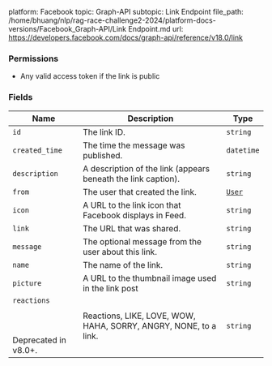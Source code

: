 platform: Facebook
topic: Graph-API
subtopic: Link Endpoint
file_path: /home/bhuang/nlp/rag-race-challenge2-2024/platform-docs-versions/Facebook_Graph-API/Link Endpoint.md
url: https://developers.facebook.com/docs/graph-api/reference/v18.0/link

### Permissions

* Any valid access token if the link is public
    

### Fields

| Name | Description | Type |
| --- | --- | --- |
| `id` | The link ID. | `string` |
| `created_time` | The time the message was published. | `datetime` |
| `description` | A description of the link (appears beneath the link caption). | `string` |
| `from` | The user that created the link. | [`User`](https://developers.facebook.com/docs/graph-api/reference/user) |
| `icon` | A URL to the link icon that Facebook displays in Feed. | `string` |
| `link` | The URL that was shared. | `string` |
| `message` | The optional message from the user about this link. | `string` |
| `name` | The name of the link. | `string` |
| `picture` | A URL to the thumbnail image used in the link post | `string` |
| `reactions`<br><br>  <br><br>Deprecated in v8.0+. | Reactions, LIKE, LOVE, WOW, HAHA, SORRY, ANGRY, NONE, to a link. | `string` |
